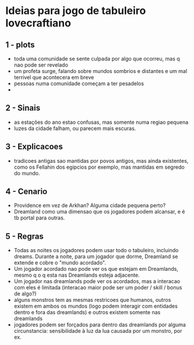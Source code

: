 # Ideias para jogo de tabuleiro lovecraftiano

## 1 - plots 

- toda uma comunidade se sente culpada por algo que ocorreu, mas q nao pode ser revelado
- um profeta surge, falando sobre mundos sombrios e distantes e um mal terrivel que acontecera em breve
- pessoas numa comunidade começam a ter pesadelos
- 

## 2 - Sinais

- as estações do ano estao confusas, mas somente numa regiao pequena
- luzes da cidade falham, ou parecem mais escuras.

## 3 - Explicacoes

- tradicoes antigas sao mantidas por povos antigos, mas ainda existentes, como os Fellahin dos egipcios por exemplo, mas mantidas em segredo do mundo.

## 4 - Cenario

- Providence em vez de Arkhan? Alguma cidade pequena perto?
- Dreamland como uma dimensao que os jogadores podem alcansar, e é tb portal para outras. 

## 5 - Regras

- Todas as noites os jogadores podem usar todo o tabuleiro, incluindo dreams. Durante a noite, para um jogador que dorme, Dreamland se extende e cobre o "mundo acordado". 
- Um jogador acordado nao pode ver os que estejam em Dreamlands, mesmo q o q esta nas Dreamlands esteja adjacente.
- Um jogador nas dreamlands pode ver os acordados, mas a interacao com eles é limitada (interacao maior pode ser um poder / skill / bonus de algo?)
- alguns monstros tem as mesmas restricoes que humanos, outros existem em ambos os mundos (logo podem interagir com entidades dentro e fora das dreamlands) e outros existem somente nas dreamlands
- jogadores podem ser forçados para dentro das dreamlands por alguma circunstancia: sensibilidade à luz da lua causada por um monstro, por ex.
